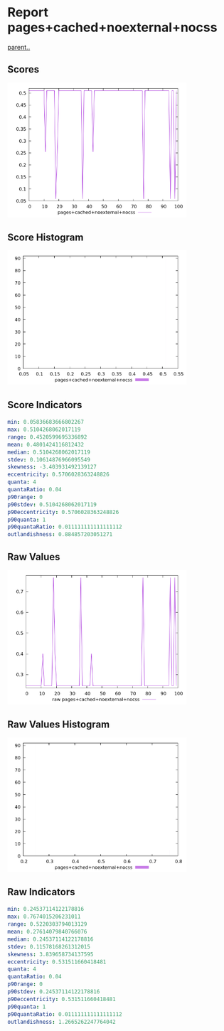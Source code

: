 # Report pages+cached+noexternal+nocss

[parent..](./..)  


## Scores

![score](./score.png)  

## Score Histogram

![hist](./hist.png)  

## Score Indicators

```yaml
min: 0.05836683666802267
max: 0.5104268062017119
range: 0.4520599695336892
mean: 0.4801424116812432
median: 0.5104268062017119
stdev: 0.10614876966095549
skewness: -3.403931492139127
eccentricity: 0.5706028363248826
quanta: 4
quantaRatio: 0.04
p90range: 0
p90stdev: 0.5104268062017119
p90eccentricity: 0.5706028363248826
p90quanta: 1
p90quantaRatio: 0.011111111111111112
outlandishness: 0.884857203051271

```

## Raw Values

![raw](./raw.png)  

## Raw Values Histogram

![raw hist](./raw_hist.png)  

## Raw Indicators

```yaml
min: 0.24537114122178816
max: 0.7674015206231011
range: 0.5220303794013129
mean: 0.27614079840766076
median: 0.24537114122178816
stdev: 0.11578168261312015
skewness: 3.839658734137595
eccentricity: 0.531511660418481
quanta: 4
quantaRatio: 0.04
p90range: 0
p90stdev: 0.24537114122178816
p90eccentricity: 0.531511660418481
p90quanta: 1
p90quantaRatio: 0.011111111111111112
outlandishness: 1.2665262247764042

```

<style>
  img {
    max-width: 80%;
  }
</style>
      
